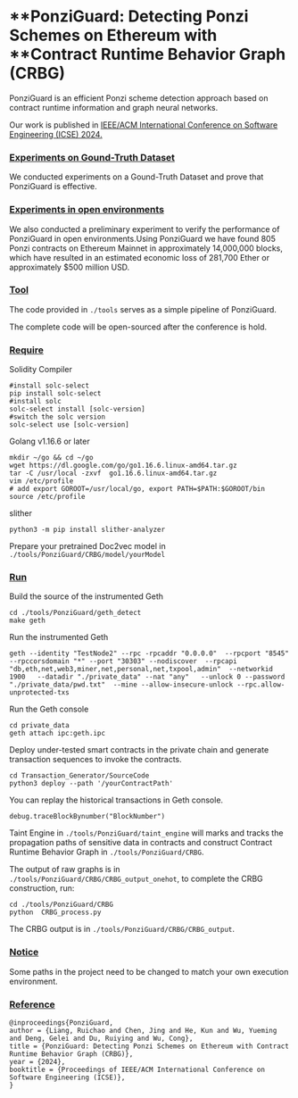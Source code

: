 # **PonziGuard: Detecting Ponzi Schemes on Ethereum with **Contract Runtime Behavior Graph (CRBG)

PonziGuard is an efficient Ponzi scheme detection approach based on contract runtime information and graph neural networks.

Our work is published in [IEEE/ACM International Conference on Software Engineering (ICSE) 2024.](https://dl.acm.org/doi/10.1145/3597503.3623318)

### <u>**Experiments on Gound-Truth Dataset**</u>

We conducted  experiments on a Gound-Truth Dataset and prove that PonziGuard is effective.

### <u>**Experiments in open environments**</u> 

We also conducted a preliminary experiment to verify the performance of PonziGuard in open environments.Using PonziGuard we have found 805 Ponzi contracts on Ethereum Mainnet in approximately 14,000,000 blocks, which have resulted in an estimated economic loss of 281,700 Ether or approximately $500 million USD.

### <u>Tool</u>

The code provided in `./tools` serves as a simple pipeline of PonziGuard.

The complete code will be open-sourced after the conference is hold.

### <u>Require</u>

Solidity Compiler

```shell
#install solc-select
pip install solc-select
#install solc
solc-select install [solc-version]
#switch the solc version 
solc-select use [solc-version]
```

Golang v1.16.6 or later

```shell
mkdir ~/go && cd ~/go
wget https://dl.google.com/go/go1.16.6.linux-amd64.tar.gz
tar -C /usr/local -zxvf  go1.16.6.linux-amd64.tar.gz
vim /etc/profile
# add export GOROOT=/usr/local/go, export PATH=$PATH:$GOROOT/bin
source /etc/profile
```

slither
```shell
python3 -m pip install slither-analyzer
```

Prepare your pretrained Doc2vec model in `./tools/PonziGuard/CRBG/model/yourModel`

### <u>Run</u>

Build the source of the instrumented Geth

```shell
cd ./tools/PonziGuard/geth_detect
make geth
```

Run the instrumented Geth 

```shell
geth --identity "TestNode2" --rpc -rpcaddr "0.0.0.0"  --rpcport "8545" --rpccorsdomain "*" --port "30303" --nodiscover  --rpcapi "db,eth,net,web3,miner,net,personal,net,txpool,admin"  --networkid 1900   --datadir "./private_data" --nat "any"   --unlock 0 --password "./private_data/pwd.txt"  --mine --allow-insecure-unlock --rpc.allow-unprotected-txs
```

Run the Geth console

```shell
cd private_data
geth attach ipc:geth.ipc
```

Deploy under-tested smart contracts in the private chain and generate transaction sequences to invoke the contracts.

```shell
cd Transaction_Generator/SourceCode
python3 deploy --path '/yourContractPath'
```

You can replay the historical transactions in Geth console.

```shell
debug.traceBlockBynumber("BlockNumber")
```

Taint Engine in `./tools/PonziGuard/taint_engine` will marks and tracks the propagation paths of sensitive data in contracts and construct Contract Runtime Behavior Graph in `./tools/PonziGuard/CRBG`.


The output of raw graphs is in `./tools/PonziGuard/CRBG/CRBG_output_onehot`, to complete the CRBG  construction, run:

```shell
cd ./tools/PonziGuard/CRBG
python  CRBG_process.py
```

The CRBG output is in `./tools/PonziGuard/CRBG/CRBG_output`.

### <u>Notice</u>
Some paths in the project need to be changed to match your own execution environment.

### <u>Reference</u>

```
@inproceedings{PonziGuard,
author = {Liang, Ruichao and Chen, Jing and He, Kun and Wu, Yueming and Deng, Gelei and Du, Ruiying and Wu, Cong},
title = {PonziGuard: Detecting Ponzi Schemes on Ethereum with Contract Runtime Behavior Graph (CRBG)},
year = {2024},
booktitle = {Proceedings of IEEE/ACM International Conference on Software Engineering (ICSE)},
}
```

